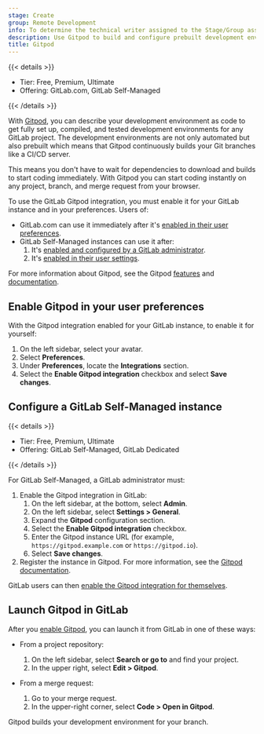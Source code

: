 ```yaml
---
stage: Create
group: Remote Development
info: To determine the technical writer assigned to the Stage/Group associated with this page, see https://handbook.gitlab.com/handbook/product/ux/technical-writing/#assignments
description: Use Gitpod to build and configure prebuilt development environments for your GitLab project.
title: Gitpod
---
```


{{< details >}}

- Tier: Free, Premium, Ultimate
- Offering: GitLab.com, GitLab Self-Managed

{{< /details >}}

With [Gitpod](https://www.gitpod.io/), you can describe your development environment as code to get fully
set up, compiled, and tested development environments for any GitLab project. The development
environments are not only automated but also prebuilt which means that Gitpod continuously builds
your Git branches like a CI/CD server.

This means you don't have to wait for dependencies to download and builds to start
coding immediately. With Gitpod you can start coding instantly on any project, branch, and merge
request from your browser.

To use the GitLab Gitpod integration, you must enable it for your GitLab instance and in your preferences. Users of:

- GitLab.com can use it immediately after it's [enabled in their user preferences](#enable-gitpod-in-your-user-preferences).
- GitLab Self-Managed instances can use it after:
  1. It's [enabled and configured by a GitLab administrator](#configure-a-gitlab-self-managed-instance).
  1. It's [enabled in their user settings](#enable-gitpod-in-your-user-preferences).

For more information about Gitpod, see the Gitpod [features](https://www.gitpod.io/) and
[documentation](https://www.gitpod.io/docs).

## Enable Gitpod in your user preferences

With the Gitpod integration enabled for your GitLab instance, to enable it for yourself:

1. On the left sidebar, select your avatar.
1. Select **Preferences**.
1. Under **Preferences**, locate the **Integrations** section.
1. Select the **Enable Gitpod integration** checkbox and select **Save changes**.

## Configure a GitLab Self-Managed instance

{{< details >}}

- Tier: Free, Premium, Ultimate
- Offering: GitLab Self-Managed, GitLab Dedicated

{{< /details >}}

For GitLab Self-Managed, a GitLab administrator must:

1. Enable the Gitpod integration in GitLab:
   1. On the left sidebar, at the bottom, select **Admin**.
   1. On the left sidebar, select **Settings > General**.
   1. Expand the **Gitpod** configuration section.
   1. Select the **Enable Gitpod integration** checkbox.
   1. Enter the Gitpod instance URL (for example, `https://gitpod.example.com` or `https://gitpod.io`).
   1. Select **Save changes**.
1. Register the instance in Gitpod. For more information, see the [Gitpod documentation](https://www.gitpod.io/docs/configure/authentication/gitlab#registering-a-self-hosted-gitlab-installation).

GitLab users can then [enable the Gitpod integration for themselves](#enable-gitpod-in-your-user-preferences).

## Launch Gitpod in GitLab

After you [enable Gitpod](#enable-gitpod-in-your-user-preferences),
you can launch it from GitLab in one of these ways:

- From a project repository:
  1. On the left sidebar, select **Search or go to** and find your project.
  1. In the upper right, select **Edit > Gitpod**.

- From a merge request:
  1. Go to your merge request.
  1. In the upper-right corner, select **Code > Open in Gitpod**.

Gitpod builds your development environment for your branch.
